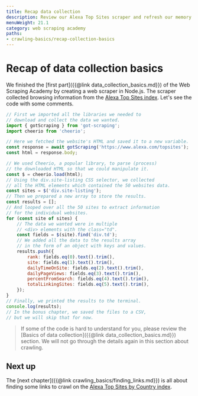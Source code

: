 ```yaml
---
title: Recap data collection
description: Review our Alexa Top Sites scraper and refresh our memory about its code and the programming techniques we used.
menuWeight: 21.1
category: web scraping academy
paths:
- crawling-basics/recap-collection-basics
---
```


# [](#recap) Recap of data collection basics

We finished the [first part]({{@link data_collection_basics.md}}) of the Web Scraping Academy by creating a web scraper in Node.js. The scraper collected browsing information from the [Alexa Top Sites index](https://www.alexa.com/topsites). Let's see the code with some comments.

```js
// First we imported all the libraries we needed to
// download and collect the data we wanted.
import { gotScraping } from 'got-scraping';
import cheerio from 'cheerio';

// Here we fetched the website's HTML and saved it to a new variable.
const response = await gotScraping('https://www.alexa.com/topsites');
const html = response.body;

// We used Cheerio, a popular library, to parse (process)
// the downloaded HTML so that we could manipulate it.
const $ = cheerio.load(html);
// Using the div.site-listing CSS selector, we collected
// all the HTML elements which contained the 50 websites data.
const sites = $('div.site-listing');
// Then we prepared a new array to store the results.
const results = [];
// And looped over all the 50 sites to extract information
// for the individual websites.
for (const site of sites) {
    // The data we wanted were in multiple
    // <div> elements with the class="td".
    const fields = $(site).find('div.td');
    // We added all the data to the results array
    // in the form of an object with keys and values.
    results.push({
        rank: fields.eq(0).text().trim(),
        site: fields.eq(1).text().trim(),
        dailyTimeOnSite: fields.eq(2).text().trim(),
        dailyPageViews: fields.eq(3).text().trim(),
        percentFromSearch: fields.eq(4).text().trim(),
        totalLinkingSites: fields.eq(5).text().trim(),
    });
}
// Finally, we printed the results to the terminal.
console.log(results);
// In the bonus chapter, we saved the files to a CSV,
// but we will skip that for now.
```

> If some of the code is hard to understand for you, please review the [Basics of data collection]({{@link data_collection_basics.md}}) section. We will not go through the details again in this section about crawling.

## [](#next) Next up

The [next chapter]({{@link crawling_basics/finding_links.md}}) is all about finding some links to crawl on the <a href="https://www.alexa.com/topsites/countries" target="_blank">Alexa Top Sites by Country index</a>.
